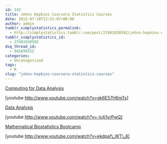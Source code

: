 ```yaml
---
id: 142
title: Johns Hopkins Coursera Statistics Courses
date: 2012-07-18T13:51:07+00:00
author: admin
tumblr_simplystatistics_permalink:
  - http://simplystatistics.tumblr.com/post/27481030592/johns-hopkins-coursera-statistics-courses
tumblr_simplystatistics_id:
  - 27481030592
dsq_thread_id:
  - 942699152
categories:
  - Uncategorized
tags:
  - R
slug: "johns-hopkins-coursera-statistics-courses"
---
```

<a href="https://www.coursera.org/course/compdata" target="_blank">Computing for Data Analysis</a>

[youtube http://www.youtube.com/watch?v=gk6E57H6mTs]

<a href="https://www.coursera.org/course/dataanalysis" target="_blank">Data Analysis</a>

[youtube http://www.youtube.com/watch?v=-lutj1vrPwQ]

<a href="https://www.coursera.org/course/biostats" target="_blank">Mathematical Biostatistics Bootcamp</a>

[youtube http://www.youtube.com/watch?v=ekdpaf\_WT\_8]
